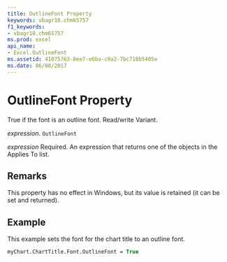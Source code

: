```yaml
---
title: OutlineFont Property
keywords: vbagr10.chm65757
f1_keywords:
- vbagr10.chm65757
ms.prod: excel
api_name:
- Excel.OutlineFont
ms.assetid: 41075763-8ee7-e6ba-c9a2-7bc718b5405e
ms.date: 06/08/2017
---
```



# OutlineFont Property

True if the font is an outline font. Read/write Variant.

 _expression_. `OutlineFont`

 _expression_ Required. An expression that returns one of the objects in the Applies To list.


## Remarks

This property has no effect in Windows, but its value is retained (it can be set and returned).


## Example

This example sets the font for the chart title to an outline font.


```vb
myChart.ChartTitle.Font.OutlineFont = True
```


